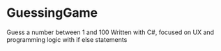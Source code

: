 # GuessingGame
Guess a number between 1 and 100
Written with C#, focused on UX and programming logic with if else statements
